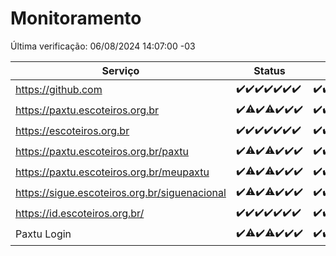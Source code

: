 # Monitoramento

Última verificação: 06/08/2024 14:07:00 -03

|Serviço|Status|Últimas 24h|
|---|---|---|
|https://github.com|<span title="2024-07-30: OK=24">✔️</span><span title="2024-07-31: OK=24">✔️</span><span title="2024-08-01: OK=23">✔️</span><span title="2024-08-02: OK=24">✔️</span><span title="2024-08-03: OK=24">✔️</span><span title="2024-08-04: OK=23">✔️</span><span title="2024-08-05: OK=18">✔️</span>|<span title="05/08/2024 15:10:00 -03 : 200">✔️</span><span title="05/08/2024 16:07:00 -03 : 200">✔️</span><span title="05/08/2024 17:07:00 -03 : 200">✔️</span><span title="05/08/2024 18:08:00 -03 : 200">✔️</span><span title="05/08/2024 19:06:00 -03 : 200">✔️</span><span title="05/08/2024 20:08:00 -03 : 200">✔️</span><span title="05/08/2024 21:35:00 -03 : 200">✔️</span><span title="05/08/2024 22:58:00 -03 : 200">✔️</span><span title="05/08/2024 23:32:00 -03 : 200">✔️</span><span title="06/08/2024 00:08:00 -03 : 200">✔️</span><span title="06/08/2024 01:10:00 -03 : 200">✔️</span><span title="06/08/2024 02:07:00 -03 : 200">✔️</span><span title="06/08/2024 03:11:00 -03 : 200">✔️</span><span title="06/08/2024 04:07:00 -03 : 200">✔️</span><span title="06/08/2024 05:09:00 -03 : 200">✔️</span><span title="06/08/2024 06:07:00 -03 : 200">✔️</span><span title="06/08/2024 07:08:00 -03 : 200">✔️</span><span title="06/08/2024 08:06:00 -03 : 200">✔️</span><span title="06/08/2024 09:13:00 -03 : 200">✔️</span><span title="06/08/2024 10:11:00 -03 : 200">✔️</span><span title="06/08/2024 11:07:00 -03 : 200">✔️</span><span title="06/08/2024 12:08:00 -03 : 200">✔️</span><span title="06/08/2024 13:08:00 -03 : 200">✔️</span><span title="06/08/2024 14:07:00 -03 : 200">✔️</span>|
|https://paxtu.escoteiros.org.br|<span title="2024-07-30: OK=24">✔️</span><span title="2024-07-31: OK=23, Falhas=1">⚠️</span><span title="2024-08-01: OK=23">✔️</span><span title="2024-08-02: OK=22, Falhas=2">⚠️</span><span title="2024-08-03: OK=24">✔️</span><span title="2024-08-04: OK=23">✔️</span><span title="2024-08-05: OK=18">✔️</span>|<span title="05/08/2024 15:10:00 -03 : 200">✔️</span><span title="05/08/2024 16:07:00 -03 : 200">✔️</span><span title="05/08/2024 17:07:00 -03 : 200">✔️</span><span title="05/08/2024 18:08:00 -03 : 200">✔️</span><span title="05/08/2024 19:06:00 -03 : 200">✔️</span><span title="05/08/2024 20:08:00 -03 : 200">✔️</span><span title="05/08/2024 21:35:00 -03 : 200">✔️</span><span title="05/08/2024 22:58:00 -03 : 200">✔️</span><span title="05/08/2024 23:32:00 -03 : 200">✔️</span><span title="06/08/2024 00:08:00 -03 : 200">✔️</span><span title="06/08/2024 01:10:00 -03 : 200">✔️</span><span title="06/08/2024 02:07:00 -03 : 200">✔️</span><span title="06/08/2024 03:11:00 -03 : 200">✔️</span><span title="06/08/2024 04:07:00 -03 : 200">✔️</span><span title="06/08/2024 05:09:00 -03 : 200">✔️</span><span title="06/08/2024 06:07:00 -03 : 200">✔️</span><span title="06/08/2024 07:08:00 -03 : 200">✔️</span><span title="06/08/2024 08:06:00 -03 : 200">✔️</span><span title="06/08/2024 09:13:00 -03 : 200">✔️</span><span title="06/08/2024 10:11:00 -03 : 200">✔️</span><span title="06/08/2024 11:07:00 -03 : 200">✔️</span><span title="06/08/2024 12:08:00 -03 : 200">✔️</span><span title="06/08/2024 13:08:00 -03 : 200">✔️</span><span title="06/08/2024 14:07:00 -03 : 200">✔️</span>|
|https://escoteiros.org.br|<span title="2024-07-30: OK=24">✔️</span><span title="2024-07-31: OK=24">✔️</span><span title="2024-08-01: OK=23">✔️</span><span title="2024-08-02: OK=24">✔️</span><span title="2024-08-03: OK=24">✔️</span><span title="2024-08-04: OK=23">✔️</span><span title="2024-08-05: OK=18">✔️</span>|<span title="05/08/2024 15:10:00 -03 : 200">✔️</span><span title="05/08/2024 16:07:00 -03 : 200">✔️</span><span title="05/08/2024 17:07:00 -03 : 200">✔️</span><span title="05/08/2024 18:08:00 -03 : 200">✔️</span><span title="05/08/2024 19:06:00 -03 : 200">✔️</span><span title="05/08/2024 20:08:00 -03 : 200">✔️</span><span title="05/08/2024 21:35:00 -03 : 200">✔️</span><span title="05/08/2024 22:58:00 -03 : 200">✔️</span><span title="05/08/2024 23:32:00 -03 : 0">❌</span><span title="06/08/2024 00:08:00 -03 : 200">✔️</span><span title="06/08/2024 01:10:00 -03 : 200">✔️</span><span title="06/08/2024 02:07:00 -03 : 200">✔️</span><span title="06/08/2024 03:11:00 -03 : 200">✔️</span><span title="06/08/2024 04:07:00 -03 : 200">✔️</span><span title="06/08/2024 05:09:00 -03 : 200">✔️</span><span title="06/08/2024 06:07:00 -03 : 200">✔️</span><span title="06/08/2024 07:08:00 -03 : 200">✔️</span><span title="06/08/2024 08:06:00 -03 : 200">✔️</span><span title="06/08/2024 09:13:00 -03 : 200">✔️</span><span title="06/08/2024 10:11:00 -03 : 200">✔️</span><span title="06/08/2024 11:07:00 -03 : 200">✔️</span><span title="06/08/2024 12:08:00 -03 : 200">✔️</span><span title="06/08/2024 13:08:00 -03 : 200">✔️</span><span title="06/08/2024 14:07:00 -03 : 200">✔️</span>|
|https://paxtu.escoteiros.org.br/paxtu|<span title="2024-07-30: OK=24">✔️</span><span title="2024-07-31: OK=23, Falhas=1">⚠️</span><span title="2024-08-01: OK=23">✔️</span><span title="2024-08-02: OK=22, Falhas=2">⚠️</span><span title="2024-08-03: OK=24">✔️</span><span title="2024-08-04: OK=23">✔️</span><span title="2024-08-05: OK=18">✔️</span>|<span title="05/08/2024 15:10:00 -03 : 200">✔️</span><span title="05/08/2024 16:07:00 -03 : 200">✔️</span><span title="05/08/2024 17:07:00 -03 : 200">✔️</span><span title="05/08/2024 18:08:00 -03 : 200">✔️</span><span title="05/08/2024 19:06:00 -03 : 200">✔️</span><span title="05/08/2024 20:08:00 -03 : 200">✔️</span><span title="05/08/2024 21:35:00 -03 : 200">✔️</span><span title="05/08/2024 22:58:00 -03 : 200">✔️</span><span title="05/08/2024 23:32:00 -03 : 200">✔️</span><span title="06/08/2024 00:08:00 -03 : 200">✔️</span><span title="06/08/2024 01:10:00 -03 : 200">✔️</span><span title="06/08/2024 02:07:00 -03 : 200">✔️</span><span title="06/08/2024 03:11:00 -03 : 200">✔️</span><span title="06/08/2024 04:07:00 -03 : 200">✔️</span><span title="06/08/2024 05:09:00 -03 : 200">✔️</span><span title="06/08/2024 06:07:00 -03 : 200">✔️</span><span title="06/08/2024 07:08:00 -03 : 200">✔️</span><span title="06/08/2024 08:06:00 -03 : 200">✔️</span><span title="06/08/2024 09:13:00 -03 : 200">✔️</span><span title="06/08/2024 10:11:00 -03 : 200">✔️</span><span title="06/08/2024 11:07:00 -03 : 200">✔️</span><span title="06/08/2024 12:08:00 -03 : 200">✔️</span><span title="06/08/2024 13:08:00 -03 : 200">✔️</span><span title="06/08/2024 14:07:00 -03 : 200">✔️</span>|
|https://paxtu.escoteiros.org.br/meupaxtu|<span title="2024-07-30: OK=24">✔️</span><span title="2024-07-31: OK=23, Falhas=1">⚠️</span><span title="2024-08-01: OK=23">✔️</span><span title="2024-08-02: OK=22, Falhas=2">⚠️</span><span title="2024-08-03: OK=24">✔️</span><span title="2024-08-04: OK=23">✔️</span><span title="2024-08-05: OK=18">✔️</span>|<span title="05/08/2024 15:10:00 -03 : 200">✔️</span><span title="05/08/2024 16:07:00 -03 : 200">✔️</span><span title="05/08/2024 17:07:00 -03 : 200">✔️</span><span title="05/08/2024 18:08:00 -03 : 200">✔️</span><span title="05/08/2024 19:06:00 -03 : 200">✔️</span><span title="05/08/2024 20:08:00 -03 : 200">✔️</span><span title="05/08/2024 21:35:00 -03 : 200">✔️</span><span title="05/08/2024 22:58:00 -03 : 200">✔️</span><span title="05/08/2024 23:32:00 -03 : 200">✔️</span><span title="06/08/2024 00:08:00 -03 : 200">✔️</span><span title="06/08/2024 01:10:00 -03 : 200">✔️</span><span title="06/08/2024 02:07:00 -03 : 200">✔️</span><span title="06/08/2024 03:11:00 -03 : 200">✔️</span><span title="06/08/2024 04:07:00 -03 : 200">✔️</span><span title="06/08/2024 05:09:00 -03 : 200">✔️</span><span title="06/08/2024 06:07:00 -03 : 200">✔️</span><span title="06/08/2024 07:08:00 -03 : 200">✔️</span><span title="06/08/2024 08:06:00 -03 : 200">✔️</span><span title="06/08/2024 09:13:00 -03 : 200">✔️</span><span title="06/08/2024 10:11:00 -03 : 200">✔️</span><span title="06/08/2024 11:07:00 -03 : 200">✔️</span><span title="06/08/2024 12:08:00 -03 : 200">✔️</span><span title="06/08/2024 13:08:00 -03 : 200">✔️</span><span title="06/08/2024 14:07:00 -03 : 200">✔️</span>|
|https://sigue.escoteiros.org.br/siguenacional|<span title="2024-07-30: OK=24">✔️</span><span title="2024-07-31: OK=23, Falhas=1">⚠️</span><span title="2024-08-01: OK=23">✔️</span><span title="2024-08-02: OK=22, Falhas=2">⚠️</span><span title="2024-08-03: OK=24">✔️</span><span title="2024-08-04: OK=23">✔️</span><span title="2024-08-05: OK=18">✔️</span>|<span title="05/08/2024 15:10:00 -03 : 200">✔️</span><span title="05/08/2024 16:07:00 -03 : 200">✔️</span><span title="05/08/2024 17:07:00 -03 : 200">✔️</span><span title="05/08/2024 18:08:00 -03 : 200">✔️</span><span title="05/08/2024 19:06:00 -03 : 200">✔️</span><span title="05/08/2024 20:08:00 -03 : 200">✔️</span><span title="05/08/2024 21:35:00 -03 : 200">✔️</span><span title="05/08/2024 22:58:00 -03 : 200">✔️</span><span title="05/08/2024 23:32:00 -03 : 200">✔️</span><span title="06/08/2024 00:08:00 -03 : 200">✔️</span><span title="06/08/2024 01:10:00 -03 : 200">✔️</span><span title="06/08/2024 02:07:00 -03 : 200">✔️</span><span title="06/08/2024 03:11:00 -03 : 200">✔️</span><span title="06/08/2024 04:07:00 -03 : 200">✔️</span><span title="06/08/2024 05:09:00 -03 : 200">✔️</span><span title="06/08/2024 06:07:00 -03 : 200">✔️</span><span title="06/08/2024 07:08:00 -03 : 200">✔️</span><span title="06/08/2024 08:06:00 -03 : 200">✔️</span><span title="06/08/2024 09:13:00 -03 : 200">✔️</span><span title="06/08/2024 10:11:00 -03 : 200">✔️</span><span title="06/08/2024 11:07:00 -03 : 200">✔️</span><span title="06/08/2024 12:08:00 -03 : 200">✔️</span><span title="06/08/2024 13:08:00 -03 : 200">✔️</span><span title="06/08/2024 14:07:00 -03 : 200">✔️</span>|
|https://id.escoteiros.org.br/|<span title="2024-07-30: OK=24">✔️</span><span title="2024-07-31: OK=24">✔️</span><span title="2024-08-01: OK=23">✔️</span><span title="2024-08-02: OK=24">✔️</span><span title="2024-08-03: OK=24">✔️</span><span title="2024-08-04: OK=23">✔️</span><span title="2024-08-05: OK=18">✔️</span>|<span title="05/08/2024 15:10:00 -03 : 200">✔️</span><span title="05/08/2024 16:07:00 -03 : 200">✔️</span><span title="05/08/2024 17:07:00 -03 : 200">✔️</span><span title="05/08/2024 18:08:00 -03 : 200">✔️</span><span title="05/08/2024 19:06:00 -03 : 200">✔️</span><span title="05/08/2024 20:08:00 -03 : 200">✔️</span><span title="05/08/2024 21:35:00 -03 : 200">✔️</span><span title="05/08/2024 22:58:00 -03 : 200">✔️</span><span title="05/08/2024 23:32:00 -03 : 200">✔️</span><span title="06/08/2024 00:08:00 -03 : 200">✔️</span><span title="06/08/2024 01:10:00 -03 : 200">✔️</span><span title="06/08/2024 02:07:00 -03 : 200">✔️</span><span title="06/08/2024 03:11:00 -03 : 200">✔️</span><span title="06/08/2024 04:07:00 -03 : 200">✔️</span><span title="06/08/2024 05:09:00 -03 : 200">✔️</span><span title="06/08/2024 06:07:00 -03 : 200">✔️</span><span title="06/08/2024 07:08:00 -03 : 200">✔️</span><span title="06/08/2024 08:06:00 -03 : 200">✔️</span><span title="06/08/2024 09:13:00 -03 : 200">✔️</span><span title="06/08/2024 10:12:00 -03 : 200">✔️</span><span title="06/08/2024 11:07:00 -03 : 200">✔️</span><span title="06/08/2024 12:08:00 -03 : 200">✔️</span><span title="06/08/2024 13:08:00 -03 : 200">✔️</span><span title="06/08/2024 14:07:00 -03 : 200">✔️</span>|
|Paxtu Login|<span title="2024-07-30: OK=24">✔️</span><span title="2024-07-31: OK=23, Falhas=1">⚠️</span><span title="2024-08-01: OK=23">✔️</span><span title="2024-08-02: OK=23, Falhas=1">⚠️</span><span title="2024-08-03: OK=24">✔️</span><span title="2024-08-04: OK=23">✔️</span><span title="2024-08-05: OK=18">✔️</span>|<span title="05/08/2024 15:10:00 -03 : 200">✔️</span><span title="05/08/2024 16:07:00 -03 : 200">✔️</span><span title="05/08/2024 17:07:00 -03 : 200">✔️</span><span title="05/08/2024 18:08:00 -03 : 200">✔️</span><span title="05/08/2024 19:06:00 -03 : 200">✔️</span><span title="05/08/2024 20:08:00 -03 : 200">✔️</span><span title="05/08/2024 21:35:00 -03 : 200">✔️</span><span title="05/08/2024 22:58:00 -03 : 200">✔️</span><span title="05/08/2024 23:32:00 -03 : 200">✔️</span><span title="06/08/2024 00:08:00 -03 : 200">✔️</span><span title="06/08/2024 01:10:00 -03 : 200">✔️</span><span title="06/08/2024 02:07:00 -03 : 200">✔️</span><span title="06/08/2024 03:11:00 -03 : 200">✔️</span><span title="06/08/2024 04:07:00 -03 : 200">✔️</span><span title="06/08/2024 05:09:00 -03 : 200">✔️</span><span title="06/08/2024 06:07:00 -03 : 200">✔️</span><span title="06/08/2024 07:08:00 -03 : 200">✔️</span><span title="06/08/2024 08:06:00 -03 : 200">✔️</span><span title="06/08/2024 09:13:00 -03 : 200">✔️</span><span title="06/08/2024 10:12:00 -03 : 200">✔️</span><span title="06/08/2024 11:07:00 -03 : 200">✔️</span><span title="06/08/2024 12:08:00 -03 : 200">✔️</span><span title="06/08/2024 13:08:00 -03 : 200">✔️</span><span title="06/08/2024 14:07:00 -03 : 200">✔️</span>|
